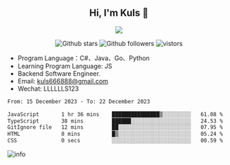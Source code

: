 <h2 align="center"> Hi, I'm Kuls 👋 </h2>
<p align="center">
    <p align="center">
        <img src=" https://avatars.githubusercontent.com/u/42165104?s=460&u=5c7fbf0bce7d4b38a15a44676e6f64b529e47598&v=4"/>
    </p>
    <p align="center">
      <img src="https://img.shields.io/github/stars/hellokuls?style=social" alt="Github stars" />
      <img src="https://img.shields.io/github/followers/hellokuls?style=social" alt="Github followers" />
      <img src="https://visitor-badge.glitch.me/badge?page_id=hellokuls.readme" alt="vistors" />
    </p>
</p>

- Program Language：C#、Java、Go、Python
- Learning Program Language: JS
- Backend Software Engineer.
- Email: kuls666888@gmail.com
- Wechat: LLLLLLS123

<!--START_SECTION:waka-->

```txt
From: 15 December 2023 - To: 22 December 2023

JavaScript       1 hr 36 mins    ███████████████▒░░░░░░░░░   61.08 %
TypeScript       38 mins         ██████░░░░░░░░░░░░░░░░░░░   24.53 %
GitIgnore file   12 mins         ██░░░░░░░░░░░░░░░░░░░░░░░   07.95 %
HTML             8 mins          █▒░░░░░░░░░░░░░░░░░░░░░░░   05.24 %
CSS              0 secs          ░░░░░░░░░░░░░░░░░░░░░░░░░   00.59 %
```

<!--END_SECTION:waka-->

![info](https://github-readme-stats.vercel.app/api?username=hellokuls&show_icons=true&count_private=true&hide=prs&theme=default_repocard)


